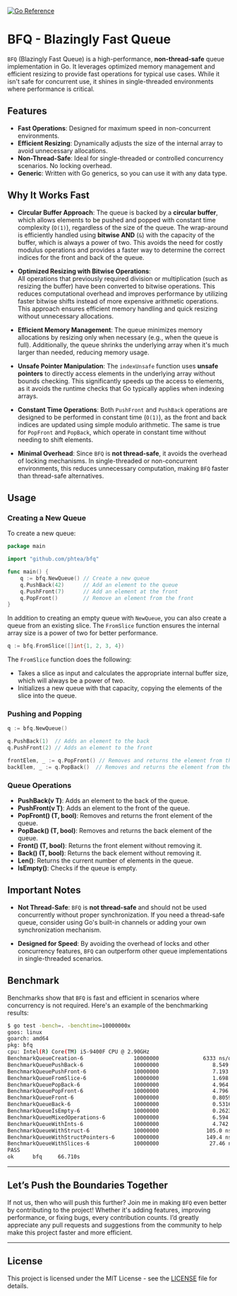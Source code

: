 [![Go Reference](https://pkg.go.dev/badge/github.com/phtea/bfq.svg)](https://pkg.go.dev/github.com/phtea/bfq)
# BFQ - Blazingly Fast Queue

`BFQ` (Blazingly Fast Queue) is a high-performance, **non-thread-safe** queue implementation in Go. It leverages optimized memory management and efficient resizing to provide fast operations for typical use cases. While it isn't safe for concurrent use, it shines in single-threaded environments where performance is critical.

## Features

- **Fast Operations**: Designed for maximum speed in non-concurrent environments.
- **Efficient Resizing**: Dynamically adjusts the size of the internal array to avoid unnecessary allocations.
- **Non-Thread-Safe**: Ideal for single-threaded or controlled concurrency scenarios. No locking overhead.
- **Generic**: Written with Go generics, so you can use it with any data type.

## Why It Works Fast

- **Circular Buffer Approach**: 
   The queue is backed by a **circular buffer**, which allows elements to be pushed and popped with constant time complexity (`O(1)`), regardless of the size of the queue. The wrap-around is efficiently handled using **bitwise AND** (`&`) with the capacity of the buffer, which is always a power of two. This avoids the need for costly modulus operations and provides a faster way to determine the correct indices for the front and back of the queue.

- **Optimized Resizing with Bitwise Operations**:  
   All operations that previously required division or multiplication (such as resizing the buffer) have been converted to bitwise operations. This reduces computational overhead and improves performance by utilizing faster bitwise shifts instead of more expensive arithmetic operations. This approach ensures efficient memory handling and quick resizing without unnecessary allocations.

- **Efficient Memory Management**:
   The queue minimizes memory allocations by resizing only when necessary (e.g., when the queue is full). Additionally, the queue shrinks the underlying array when it's much larger than needed, reducing memory usage.

- **Unsafe Pointer Manipulation**:
   The `indexUnsafe` function uses **unsafe pointers** to directly access elements in the underlying array without bounds checking. This significantly speeds up the access to elements, as it avoids the runtime checks that Go typically applies when indexing arrays.

- **Constant Time Operations**:
   Both `PushFront` and `PushBack` operations are designed to be performed in constant time (`O(1)`), as the front and back indices are updated using simple modulo arithmetic. The same is true for `PopFront` and `PopBack`, which operate in constant time without needing to shift elements.

- **Minimal Overhead**:
   Since `BFQ` is **not thread-safe**, it avoids the overhead of locking mechanisms. In single-threaded or non-concurrent environments, this reduces unnecessary computation, making `BFQ` faster than thread-safe alternatives.

## Usage

### Creating a New Queue

To create a new queue:

```go
package main

import "github.com/phtea/bfq"

func main() {
    q := bfq.NewQueue() // Create a new queue
    q.PushBack(42)      // Add an element to the queue
    q.PushFront(7)      // Add an element at the front
    q.PopFront()        // Remove an element from the front
}
```

In addition to creating an empty queue with `NewQueue`, you can also create a queue from an existing slice. The `FromSlice` function ensures the internal array size is a power of two for better performance. 

```go
q := bfq.FromSlice([]int{1, 2, 3, 4})
```

The `FromSlice` function does the following:
- Takes a slice as input and calculates the appropriate internal buffer size, which will always be a power of two.
- Initializes a new queue with that capacity, copying the elements of the slice into the queue.

### Pushing and Popping

```go
q := bfq.NewQueue()

q.PushBack(1)  // Adds an element to the back
q.PushFront(2) // Adds an element to the front

frontElem, _ := q.PopFront() // Removes and returns the element from the front
backElem, _ := q.PopBack()  // Removes and returns the element from the back
```

### Queue Operations

- **PushBack(v T)**: Adds an element to the back of the queue.
- **PushFront(v T)**: Adds an element to the front of the queue.
- **PopFront() (T, bool)**: Removes and returns the front element of the queue.
- **PopBack() (T, bool)**: Removes and returns the back element of the queue.
- **Front() (T, bool)**: Returns the front element without removing it.
- **Back() (T, bool)**: Returns the back element without removing it.
- **Len()**: Returns the current number of elements in the queue.
- **IsEmpty()**: Checks if the queue is empty.

## Important Notes

- **Not Thread-Safe**: `BFQ` is **not thread-safe** and should not be used concurrently without proper synchronization. If you need a thread-safe queue, consider using Go's built-in channels or adding your own synchronization mechanism.
  
- **Designed for Speed**: By avoiding the overhead of locks and other concurrency features, `BFQ` can outperform other queue implementations in single-threaded scenarios.

## Benchmark

Benchmarks show that `BFQ` is fast and efficient in scenarios where concurrency is not required. Here's an example of the benchmarking results:

```bash
$ go test -bench=. -benchtime=10000000x
goos: linux
goarch: amd64
pkg: bfq
cpu: Intel(R) Core(TM) i5-9400F CPU @ 2.90GHz
BenchmarkQueueCreation-6                10000000              6333 ns/op           16256 B/op          7 allocs/op
BenchmarkQueuePushBack-6                10000000                 8.549 ns/op          26 B/op          0 allocs/op
BenchmarkQueuePushFront-6               10000000                 7.193 ns/op          26 B/op          0 allocs/op
BenchmarkQueueFromSlice-6               10000000                 1.698 ns/op          13 B/op          0 allocs/op
BenchmarkQueuePopBack-6                 10000000                 4.964 ns/op          13 B/op          0 allocs/op
BenchmarkQueuePopFront-6                10000000                 4.796 ns/op          13 B/op          0 allocs/op
BenchmarkQueueFront-6                   10000000                 0.8059 ns/op          0 B/op          0 allocs/op
BenchmarkQueueBack-6                    10000000                 0.5316 ns/op          0 B/op          0 allocs/op
BenchmarkQueueIsEmpty-6                 10000000                 0.2623 ns/op          0 B/op          0 allocs/op
BenchmarkQueueMixedOperations-6         10000000                 6.594 ns/op          13 B/op          0 allocs/op
BenchmarkQueueWithInts-6                10000000                 4.742 ns/op           0 B/op          0 allocs/op
BenchmarkQueueWithStruct-6              10000000               105.0 ns/op            24 B/op          2 allocs/op
BenchmarkQueueWithStructPointers-6      10000000               149.4 ns/op            48 B/op          3 allocs/op
BenchmarkQueueWithSlices-6              10000000                27.46 ns/op           24 B/op          1 allocs/op
PASS
ok      bfq     66.710s
```
---

## Let’s Push the Boundaries Together

If not us, then who will push this further? Join me in making `BFQ` even better by contributing to the project! Whether it's adding features, improving performance, or fixing bugs, every contribution counts. I’d greatly appreciate any pull requests and suggestions from the community to help make this project faster and more efficient.

---

## License

This project is licensed under the MIT License - see the [LICENSE](LICENSE) file for details.
